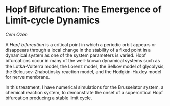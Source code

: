 # Hopf Bifurcation: The Emergence of Limit-cycle Dynamics
*Cem Özen*

A *Hopf bifurcation* is a critical point in which a periodic orbit appears or disappears through a local change in the stability of a fixed point in a dynamical system as one of the system parameters is varied. Hopf bifurcations occur in many of the well-known dynamical systems such as the Lotka-Volterra model, the Lorenz model, the Selkov model of glycolysis, the Belousov-Zhabotinsky reaction model, and the Hodgkin-Huxley model for nerve membrane. 

In this treatment, I have numerical simulations for the Brusselator system, a chemical reaction system, to demonstrate the onset of a supercritical Hopf bifurcation producing a stable limit cycle.
